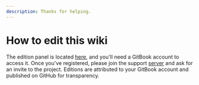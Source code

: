 ```yaml
---
description: Thanks for helping.
---
```


# How to edit this wiki

The edition panel is located [here](https://app.gitbook.com/@duckhunt/s/duck-hunt-discord/), and you'll need a GitBook account to access it. Once you've registered, please join the support [server](https://discordapp.com/invite/2BksEkV) and ask for an invite to the project. Editions are attributed to your GitBook account and published on GitHub for transparency.

